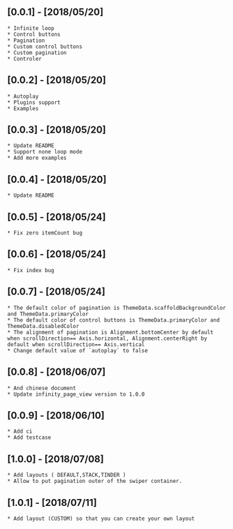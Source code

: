 ## [0.0.1] - [2018/05/20]
    * Infinite loop
    * Control buttons
    * Pagination
    * Custom control buttons
    * Custom pagination
    * Controler
    
## [0.0.2] - [2018/05/20]
    * Autoplay
    * Plugins support 
    * Examples
    
## [0.0.3] - [2018/05/20]
    * Update README
    * Support none loop mode
    * Add more examples
    
## [0.0.4] - [2018/05/20]
    * Update README
    
## [0.0.5] - [2018/05/24]
    * Fix zero itemCount bug
 
## [0.0.6] - [2018/05/24]
    * Fix index bug
        
## [0.0.7] - [2018/05/24]
    * The default color of pagination is ThemeData.scaffoldBackgroundColor and ThemeData.primaryColor
    * The default color of control buttons is ThemeData.primaryColor and ThemeData.disabledColor
    * The alignment of pagination is Alignment.bottomCenter by default when scrollDirection== Axis.horizontal, Alignment.centerRight by default when scrollDirection== Axis.vertical
    * Change default value of `autoplay` to false
    
    
## [0.0.8] - [2018/06/07]
    * And chinese document
    * Update infinity_page_view version to 1.0.0
    
## [0.0.9] - [2018/06/10]
    * Add ci
    * Add testcase

## [1.0.0] - [2018/07/08]
    * Add layouts ( DEFAULT,STACK,TINDER )
    * Allow to put pagination outer of the swiper container.

## [1.0.1] - [2018/07/11]
    * Add layout (CUSTOM) so that you can create your own layout


    
